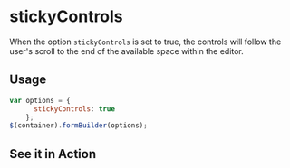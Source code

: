 # stickyControls
When the option `stickyControls` is set to true, the controls will follow the user's scroll to the end of the available space within the editor.

## Usage
```javascript
var options = {
      stickyControls: true
    };
$(container).formBuilder(options);
```

## See it in Action
<p data-height="800" data-theme-id="22927" data-slug-hash="LkOrwE" data-default-tab="result" data-user="kevinchappell" data-embed-version="2" class="codepen"></p>
